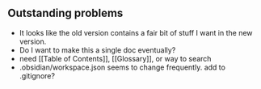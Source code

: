 ## Outstanding problems
- It looks like the old version contains a fair bit of stuff I want in the new version.
- Do I want to make this a single doc eventually?
- need [[Table of Contents]], [[Glossary]], or way to search
- .obsidian/workspace.json seems to change frequently. add to .gitignore?
